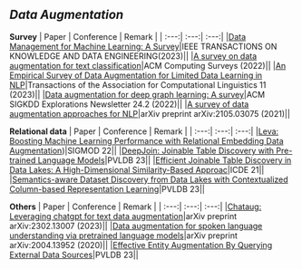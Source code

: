 ## ***Data Augmentation***
**Survey**
| Paper | Conference | Remark |
| :---:| :---:| :---:|
|[Data Management for Machine Learning: A Survey](https://ieeexplore.ieee.org/document/9705125)|IEEE TRANSACTIONS ON KNOWLEDGE AND DATA ENGINEERING(2023)||
|[A survey on data augmentation for text classification](https://arxiv.org/abs/2107.03158)|ACM Computing Surveys (2022)||
|[An Empirical Survey of Data Augmentation for Limited Data Learning in NLP](https://arxiv.org/abs/2106.07499)|Transactions of the Association for Computational Linguistics 11 (2023)||
|[Data augmentation for deep graph learning: A survey](https://dl.acm.org/doi/abs/10.1145/3575637.3575646)|ACM SIGKDD Explorations Newsletter 24.2 (2022)||
|[A survey of data augmentation approaches for NLP](https://arxiv.org/abs/2105.03075)|arXiv preprint arXiv:2105.03075 (2021)||

**Relational data**
| Paper | Conference | Remark |
| :---:| :---:| :---:|
|[Leva: Boosting Machine Learning Performance with Relational Embedding Data Augmentation](https://dl.acm.org/doi/abs/10.1145/3514221.3517891))|SIGMOD 22||
|[DeepJoin: Joinable Table Discovery with Pre-trained Language Models](https://dl.acm.org/doi/10.14778/3603581.3603587)|PVLDB 23||
|[Efficient Joinable Table Discovery in Data Lakes: A High-Dimensional Similarity-Based Approac](https://arxiv.org/abs/2010.13273)|ICDE 21||
|[Semantics-aware Dataset Discovery from Data Lakes with Contextualized Column-based Representation Learning](https://dl.acm.org/doi/10.14778/3587136.3587146)|PVLDB 23||

**Others**
| Paper | Conference | Remark |
| :---:| :---:| :---:|
|[Chataug: Leveraging chatgpt for text data augmentation](https://arxiv.org/pdf/2302.13007v1.pdf)|arXiv preprint arXiv:2302.13007 (2023)||
|[Data augmentation for spoken language understanding via pretrained language models](https://arxiv.org/abs/2004.13952)|arXiv preprint arXiv:2004.13952 (2020)||
|[Effective Entity Augmentation By Querying External Data Sources](https://dl.acm.org/doi/abs/10.14778/3611479.3611535)|PVLDB 23||

